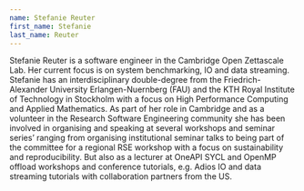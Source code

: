 ```yaml
---
name: Stefanie Reuter
first_name: Stefanie
last_name: Reuter
---
```


Stefanie Reuter is a software engineer in the Cambridge Open Zettascale Lab. Her current focus is on system benchmarking, IO and data streaming. Stefanie has an interdisciplinary double-degree from the Friedrich-Alexander University Erlangen-Nuernberg (FAU) and the KTH Royal Institute of Technology in Stockholm with a focus on High Performance Computing and Applied Mathematics. As part of her role in Cambridge and as a volunteer in the Research Software Engineering community she has been involved in organising and speaking at several workshops and seminar series’ ranging from organising institutional seminar talks to being part of the committee for a regional RSE workshop with a focus on sustainability and reproducibility. But also as a lecturer at OneAPI SYCL and OpenMP offload workshops and conference tutorials, e.g. Adios IO and data streaming tutorials with collaboration partners from the US.